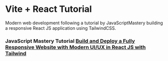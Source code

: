 # Vite + React Tutorial

Modern web development following a tutorial by JavaScriptMastery building a responsive React JS application using TailwindCSS.

### JavaScript Mastery Tutorial [Build and Deploy a Fully Responsive Website with Modern UI/UX in React JS with Tailwind](https://www.youtube.com/watch?v=_oO4Qi5aVZs)
